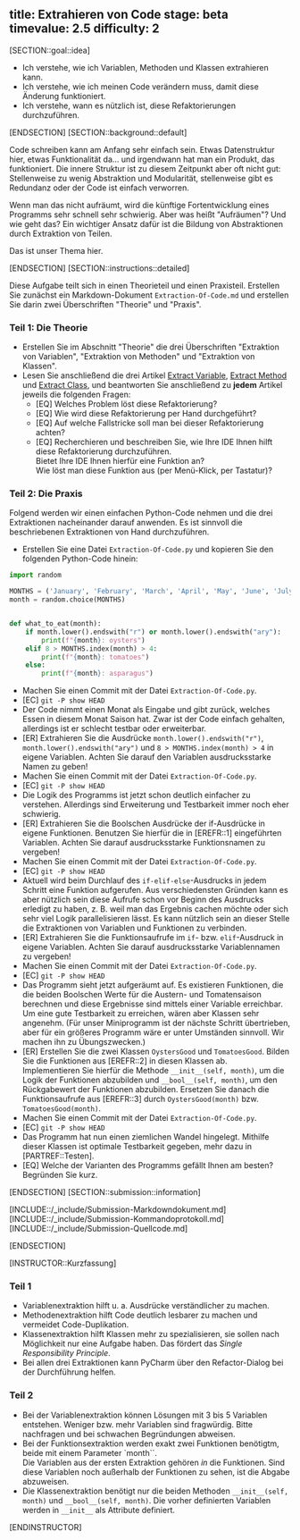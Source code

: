 title: Extrahieren von Code
stage: beta
timevalue: 2.5
difficulty: 2
---

[SECTION::goal::idea]

- Ich verstehe, wie ich Variablen, Methoden und Klassen extrahieren kann.
- Ich verstehe, wie ich meinen Code verändern muss, damit diese Änderung funktioniert.
- Ich verstehe, wann es nützlich ist, diese Refaktorierungen durchzuführen.

[ENDSECTION]
[SECTION::background::default]

Code schreiben kann am Anfang sehr einfach sein.
Etwas Datenstruktur hier, etwas Funktionalität da... und irgendwann hat man ein Produkt, 
das funktioniert.
Die innere Struktur ist zu diesem Zeitpunkt aber oft nicht gut:
Stellenweise zu wenig Abstraktion und Modularität, stellenweise gibt es Redundanz
oder der Code ist einfach verworren.

Wenn man das nicht aufräumt, wird die künftige Fortentwicklung eines Programms
sehr schnell sehr schwierig.
Aber was heißt "Aufräumen"? Und wie geht das?
Ein wichtiger Ansatz dafür ist die Bildung von Abstraktionen durch Extraktion von Teilen.

Das ist unser Thema hier.

[ENDSECTION]
[SECTION::instructions::detailed]

Diese Aufgabe teilt sich in einen Theorieteil und einen Praxisteil.
Erstellen Sie zunächst ein Markdown-Dokument `Extraction-Of-Code.md` und erstellen Sie darin 
zwei Überschriften "Theorie" und "Praxis". 


### Teil 1: Die Theorie

- Erstellen Sie im Abschnitt "Theorie" die drei Überschriften "Extraktion von Variablen", 
  "Extraktion von Methoden" und "Extraktion von Klassen". 
- Lesen Sie anschließend die drei Artikel 
  [Extract Variable](https://refactoring.guru/extract-variable), 
  [Extract Method](https://refactoring.guru/extract-method) und 
  [Extract Class](https://refactoring.guru/extract-class), 
  und beantworten Sie anschließend zu **jedem** Artikel jeweils die folgenden Fragen: 
    - [EQ] Welches Problem löst diese Refaktorierung?
    - [EQ] Wie wird diese Refaktorierung per Hand durchgeführt?
    - [EQ] Auf welche Fallstricke soll man bei dieser Refaktorierung achten?
    - [EQ] Recherchieren und beschreiben Sie, wie Ihre IDE Ihnen hilft diese Refaktorierung
      durchzuführen.  
      Bietet Ihre IDE Ihnen hierfür eine Funktion an?  
      Wie löst man diese Funktion aus (per Menü-Klick, per Tastatur)?


### Teil 2: Die Praxis

Folgend werden wir einen einfachen Python-Code nehmen und die drei Extraktionen nacheinander 
darauf anwenden.
Es ist sinnvoll die beschriebenen Extraktionen von Hand durchzuführen.

- Erstellen Sie eine Datei `Extraction-Of-Code.py` und kopieren Sie den folgenden Python-Code 
  hinein:

```python
import random

MONTHS = ('January', 'February', 'March', 'April', 'May', 'June', 'July', 'August', 'September', 'October', 'November', 'December')
month = random.choice(MONTHS)


def what_to_eat(month):
    if month.lower().endswith("r") or month.lower().endswith("ary"):
        print(f"{month}: oysters")
    elif 8 > MONTHS.index(month) > 4:
        print(f"{month}: tomatoes")
    else:
        print(f"{month}: asparagus")
```
- Machen Sie einen Commit mit der Datei `Extraction-Of-Code.py`.
- [EC] `git -P show HEAD`
- Der Code nimmt einen Monat als Eingabe und gibt zurück, welches Essen in diesem Monat Saison hat. 
  Zwar ist der Code einfach gehalten, allerdings ist er schlecht testbar oder erweiterbar.
- [ER] Extrahieren Sie die Ausdrücke `month.lower().endswith("r")`, `month.lower().endswith("ary")` 
  und `8 > MONTHS.index(month) > 4` in eigene Variablen.
  Achten Sie darauf den Variablen ausdrucksstarke Namen zu geben!
- Machen Sie einen Commit mit der Datei `Extraction-Of-Code.py`.
- [EC] `git -P show HEAD`
- Die Logik des Programms ist jetzt schon deutlich einfacher zu verstehen.
  Allerdings sind Erweiterung und Testbarkeit immer noch eher schwierig.
- [ER] Extrahieren Sie die Boolschen Ausdrücke der if-Ausdrücke in eigene Funktionen.
  Benutzen Sie hierfür die in [EREFR::1] eingeführten Variablen.
  Achten Sie darauf ausdrucksstarke Funktionsnamen zu vergeben!
- Machen Sie einen Commit mit der Datei `Extraction-Of-Code.py`.
- [EC] `git -P show HEAD`
- Aktuell wird beim Durchlauf des `if-elif-else`-Ausdrucks in jedem Schritt eine Funktion 
  aufgerufen.
  Aus verschiedensten Gründen kann es aber nützlich sein diese Aufrufe schon vor Beginn des 
  Ausdrucks erledigt zu haben, z. B. weil man das Ergebnis cachen möchte oder sich sehr viel 
  Logik parallelisieren lässt.
  Es kann nützlich sein an dieser Stelle die Extraktionen von Variablen und Funktionen zu verbinden.
- [ER] Extrahieren Sie die Funktionsaufrufe im `if`- bzw. `elif`-Ausdruck in eigene Variablen.
  Achten Sie darauf ausdrucksstarke Variablennamen zu vergeben!
- Machen Sie einen Commit mit der Datei `Extraction-Of-Code.py`.
- [EC] `git -P show HEAD`
- Das Programm sieht jetzt aufgeräumt auf.
  Es existieren Funktionen, die die beiden Boolschen Werte für die Austern- und Tomatensaison 
  berechnen und diese Ergebnisse sind mittels einer Variable erreichbar.
  Um eine gute Testbarkeit zu erreichen, wären aber Klassen sehr angenehm.
  (Für unser Miniprogramm ist der nächste Schritt übertrieben, 
  aber für ein größeres Programm wäre er unter Umständen sinnvoll.
  Wir machen ihn zu Übungszwecken.)
- [ER] Erstellen Sie die zwei Klassen `OystersGood` und `TomatoesGood`.
  Bilden Sie die Funktionen aus [EREFR::2] in diesen Klassen ab.  
  Implementieren Sie hierfür die Methode `__init__(self, month)`, um die Logik der Funktionen 
  abzubilden und `__bool__(self, month)`, um den Rückgabewert der Funktionen abzubilden.
  Ersetzen Sie danach die Funktionsaufrufe aus [EREFR::3] durch `OystersGood(month)` bzw. 
  `TomatoesGood(month)`.
- Machen Sie einen Commit mit der Datei `Extraction-Of-Code.py`.
- [EC] `git -P show HEAD`
- Das Programm hat nun einen ziemlichen Wandel hingelegt. 
  Mithilfe dieser Klassen ist optimale Testbarkeit gegeben, mehr dazu in [PARTREF::Testen].
- [EQ] Welche der Varianten des Programms gefällt Ihnen am besten? Begründen Sie kurz.

[ENDSECTION]
[SECTION::submission::information]

[INCLUDE::/_include/Submission-Markdowndokument.md]
[INCLUDE::/_include/Submission-Kommandoprotokoll.md]
[INCLUDE::/_include/Submission-Quellcode.md]

[ENDSECTION]

[INSTRUCTOR::Kurzfassung]

### Teil 1

- Variablenextraktion hilft u. a. Ausdrücke verständlicher zu machen.  
- Methodenextraktion hilft Code deutlich lesbarer zu machen und vermeidet Code-Duplikation.  
- Klassenextraktion hilft Klassen mehr zu spezialisieren, sie sollen nach Möglichkeit nur eine 
  Aufgabe haben.
  Das fördert das _Single Responsibility Principle_.
- Bei allen drei Extraktionen kann PyCharm über den Refactor-Dialog bei der Durchführung helfen.

### Teil 2

- Bei der Variablenextraktion können Lösungen mit 3 bis 5 Variablen entstehen. 
  Weniger bzw. mehr Variablen sind fragwürdig. 
  Bitte nachfragen und bei schwachen Begründungen abweisen.
- Bei der Funktionsextraktion werden exakt zwei Funktionen benötigtm, beide mit einem Parameter `month``.  
  Die Variablen aus der ersten Extraktion gehören _in_ die Funktionen.
  Sind diese Variablen noch außerhalb der Funktionen zu sehen, ist die Abgabe abzuweisen.
- Die Klassenextraktion benötigt nur die beiden Methoden `__init__(self, month)` und 
  `__bool__(self, month)`.
  Die vorher definierten Variablen werden in `__init__` als Attribute definiert.

[ENDINSTRUCTOR]
